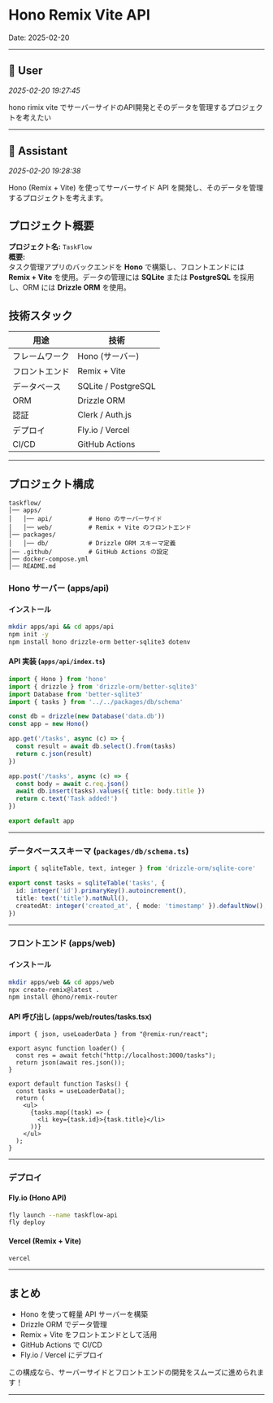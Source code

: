 # Hono Remix Vite API

Date: 2025-02-20

---

## 👤 User
*2025-02-20 19:27:45*

hono rimix vite でサーバーサイドのAPI開発とそのデータを管理するプロジェクトを考えたい

---

## 🤖 Assistant
*2025-02-20 19:28:38*

Hono (Remix + Vite) を使ってサーバーサイド API を開発し、そのデータを管理するプロジェクトを考えます。

## プロジェクト概要
**プロジェクト名:** `TaskFlow`  
**概要:**  
タスク管理アプリのバックエンドを **Hono** で構築し、フロントエンドには **Remix + Vite** を使用。データの管理には **SQLite** または **PostgreSQL** を採用し、ORM には **Drizzle ORM** を使用。  

## 技術スタック
| **用途**         | **技術**                |
|----------------|----------------------|
| フレームワーク | Hono (サーバー)       |
| フロントエンド | Remix + Vite         |
| データベース   | SQLite / PostgreSQL  |
| ORM           | Drizzle ORM          |
| 認証          | Clerk / Auth.js       |
| デプロイ      | Fly.io / Vercel       |
| CI/CD        | GitHub Actions       |

---

## プロジェクト構成

```
taskflow/
│── apps/
│   │── api/          # Hono のサーバーサイド
│   │── web/          # Remix + Vite のフロントエンド
│── packages/
│   │── db/           # Drizzle ORM スキーマ定義
│── .github/          # GitHub Actions の設定
│── docker-compose.yml
│── README.md
```

### Hono サーバー (apps/api)
#### インストール
```sh
mkdir apps/api && cd apps/api
npm init -y
npm install hono drizzle-orm better-sqlite3 dotenv
```

#### API 実装 (`apps/api/index.ts`)
```ts
import { Hono } from 'hono'
import { drizzle } from 'drizzle-orm/better-sqlite3'
import Database from 'better-sqlite3'
import { tasks } from '../../packages/db/schema'

const db = drizzle(new Database('data.db'))
const app = new Hono()

app.get('/tasks', async (c) => {
  const result = await db.select().from(tasks)
  return c.json(result)
})

app.post('/tasks', async (c) => {
  const body = await c.req.json()
  await db.insert(tasks).values({ title: body.title })
  return c.text('Task added!')
})

export default app
```

---

### データベーススキーマ (`packages/db/schema.ts`)
```ts
import { sqliteTable, text, integer } from 'drizzle-orm/sqlite-core'

export const tasks = sqliteTable('tasks', {
  id: integer('id').primaryKey().autoincrement(),
  title: text('title').notNull(),
  createdAt: integer('created_at', { mode: 'timestamp' }).defaultNow(),
})
```

---

### フロントエンド (apps/web)
#### インストール
```sh
mkdir apps/web && cd apps/web
npx create-remix@latest .
npm install @hono/remix-router
```

#### API 呼び出し (apps/web/routes/tasks.tsx)
```tsx
import { json, useLoaderData } from "@remix-run/react";

export async function loader() {
  const res = await fetch("http://localhost:3000/tasks");
  return json(await res.json());
}

export default function Tasks() {
  const tasks = useLoaderData();
  return (
    <ul>
      {tasks.map((task) => (
        <li key={task.id}>{task.title}</li>
      ))}
    </ul>
  );
}
```

---

### デプロイ
#### **Fly.io (Hono API)**
```sh
fly launch --name taskflow-api
fly deploy
```

#### **Vercel (Remix + Vite)**
```sh
vercel
```

---

## まとめ
- Hono を使って軽量 API サーバーを構築
- Drizzle ORM でデータ管理
- Remix + Vite をフロントエンドとして活用
- GitHub Actions で CI/CD
- Fly.io / Vercel にデプロイ

この構成なら、サーバーサイドとフロントエンドの開発をスムーズに進められます！

---
